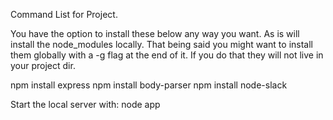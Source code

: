 Command List for Project.

You have the option to install these below any way you want. As is will install the node_modules locally. That being said you might want to install them globally with a -g flag at the end of it. If you do that they will not live in your project dir.

npm install express
npm install body-parser
npm install node-slack

Start the local server with: node app
